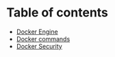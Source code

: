 # Table of contents

* [Docker Engine](README.md)
* [Docker commands](docker-commands.md)
* [Docker Security](docker-security.md)
